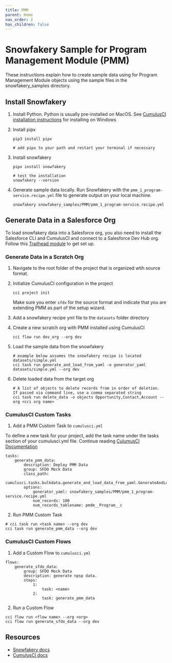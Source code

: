 ```yaml
---
title: PMM
parent: Home
nav_order: 2
has_children: false
---
```


# Snowfakery Sample for Program Management Module (PMM)
These instructions explain how to create sample data using for Program Management Module objects using the sample files in the snowfakery_samples directory.

## Install Snowfakery

1. Install Python. Python is usually pre-installed on MacOS. See [CumulusCI installation instructions](https://cumulusci.readthedocs.io/en/latest/install.html) for installing on Windows

1. Install pipx

   ```
   pip3 install pipx

   # add pipx to your path and restart your terminal if necessary
   ```

1. Install snowfakery 

   ```
   pipx install snowfakery
   
   # test the installation
   snowfakery --version
   ```

1. Generate sample data locally. Run Snowfakery with the `pmm_1_program-service.recipe.yml` file to generate output on your local machine.

   ```
   snowfakery snowfakery_samples/PMM/pmm_1_program-service.recipe.yml
   ```

## Generate Data in a Salesforce Org
To load snowfakery data into a Salesforce org, you also need to install the Salesforce CLI and CumulusCI and connect to a Salesforce Dev Hub org. Follow this [Trailhead module](https://trailhead.salesforce.com/content/learn/modules/cumulusci-setup) to get set up. 

### Generate Data in a Scratch Org
1. Navigate to the root folder of the project that is organized wtih source format.

2. Initialize CumulusCI configuration in the project

   ```
   cci project init
   ```
   Make sure you enter `sfdx` for the source format and indicate that you are extending PMM as part of the setup wizard.

3. Add a snowfakery recipe yml file to the `datasets` folder directory

4. Create a new scratch org with PMM installed using CumulusCI
   ```
   cci flow run dev_org --org dev
   ```

5. Load the sample data from the snowfakery 
   ```
   # example below assumes the snowfakery recipe is located datasets/simple.yml
   cci task run generate_and_load_from_yaml -o generator_yaml datasets/simple.yml --org dev
   ```
6. Delete loaded data from the target org
   ```
   # A list of objects to delete records from in order of deletion.  If passed via command line, use a comma separated string
   cci task run delete_data -o objects Opportunity,Contact,Account --org <cci org name>
   ```
### CumulusCI Custom Tasks

1. Add a PMM Custom Task to `cumulusci.yml`

To define a new task for your project, add the task name under the tasks section of your cumulusci.yml file. Continue reading [CulumusCI Documentation](https://cumulusci.readthedocs.io/en/latest/config.html?highlight=add%20task#add-a-custom-task)
```
tasks:
    generate_pmm_data:
        description: Deploy PMM Data
        group: SFDO Mock Data
        class_path: 
            cumulusci.tasks.bulkdata.generate_and_load_data_from_yaml.GenerateAndLoadDataFromYaml
        options:
            generator_yaml: snowfakery_samples/PMM/pmm_1_program-service.recipe.yml
            num_records: 100
            num_records_tablename: pmdm__Program__c
```
2. Run PMM Custom Task
```
# cci task run <task name> --org dev
cci task run generate_pmm_data --org dev
```
### CumulusCI Custom Flows

1. Add a Custom Flow to `cumulusci.yml`

```
flows:
    generate_sfdo_data:
        group: SFDO Mock Data
        description: generate npsp data.
        steps:
            1:
                task: <name> 
            2:
                task: generate_pmm_data
```
2. Run a Custom Flow
```
cci flow run <flow name> --org <org>
cci flow run generate_sfdo_data --org dev
```

## Resources
- [Snowfakery docs](https://snowfakery.readthedocs.io/en/stable/)
- [CumulusCI docs](https://cumulusci.readthedocs.io/en/latest/)
